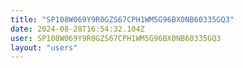```yaml
---
title: "SP108W069Y9R0GZS67CPH1WM5G96BX0NB60335GQ3"
date: 2024-08-28T16:54:32.104Z
user: SP108W069Y9R0GZS67CPH1WM5G96BX0NB60335GQ3
layout: "users"
---
```

    